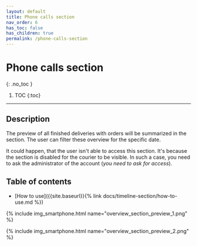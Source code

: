 ```yaml
---
layout: default
title: Phone calls section
nav_order: 6
has_toc: false
has_children: true
permalink: /phone-calls-section
---
```


# Phone calls section
{: .no_toc }

1. TOC
{:toc}

---

## Description
The preview of all finished deliveries with orders will be summarized in the section. The user can filter these overview for the specific date.

<span class="text-red-200">It could happen, that the user isn't able to access this section. It's because the section is disabled for the courier to be visible. In such a case, you need to ask the administrator of the account (_you need to ask for access_).</span>

## Table of contents
- [How to use]({{site.baseurl}}{% link docs/timeline-section/how-to-use.md %})

{% include img_smartphone.html name="overview_section_preview_1.png" %}

{% include img_smartphone.html name="overview_section_preview_2.png" %}